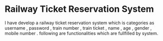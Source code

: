 # Railway Ticket Reservation System
I have develop a railway ticket reservation system which is categories as username , password , train number , train ticket , name , age , gender , mobile number . following are functionalities which are fullfilled by system.
